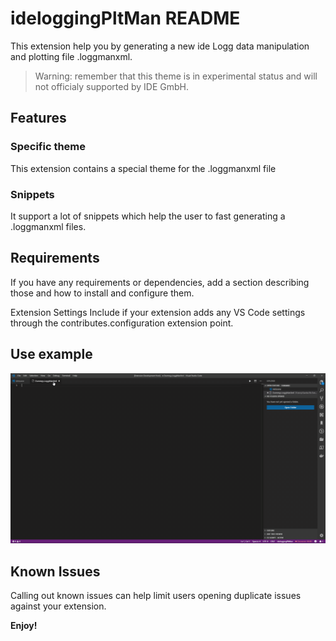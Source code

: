 # ideloggingPltMan README

This extension help you by generating a new ide Logg data manipulation and plotting file .loggmanxml.

> Warning: remember that this theme is in experimental status and will not officialy supported by IDE GmbH.

## Features

### Specific theme

This extension contains a special theme for the .loggmanxml file

### Snippets

It support a lot of snippets which help the user to fast generating a .loggmanxml files.

## Requirements

If you have any requirements or dependencies, add a section describing those and how to install and configure them.

Extension Settings
Include if your extension adds any VS Code settings through the contributes.configuration extension point.

## Use example

![Use Example](https://github.com/MoneerShatat/LoggManXml-VSCE/blob/master/images/vscode-1554289688885.gif)

## Known Issues

Calling out known issues can help limit users opening duplicate issues against your extension.

**Enjoy!**
